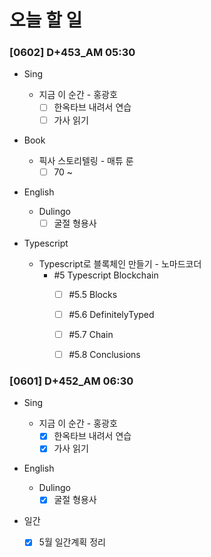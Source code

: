# 오늘 할 일

### [0602] D+453_AM 05:30

- Sing

  - 지금 이 순간 -  홍광호
    - [ ] 한옥타브 내려서 연습
    - [ ] 가사 읽기
- Book
  - 픽사 스토리텔링 - 매튜 룬
    - [ ] 70 ~
- English
  - Dulingo
    - [ ] 굴절 형용사
- Typescript
  - Typescript로 블록체인 만들기 - 노마드코더
    - #5 Typescript Blockchain
      - [ ] #5.5 Blocks
      - [ ] #5.6 DefinitelyTyped
      - [ ] #5.7 Chain
      - [ ] #5.8 Conclusions



### [0601] D+452_AM 06:30

- Sing

  - 지금 이 순간 -  홍광호
    - [x] 한옥타브 내려서 연습
    - [x] 가사 읽기
- English
  - Dulingo
    - [x] 굴절 형용사
- 일간
  - [x] 5월 일간계획 정리
